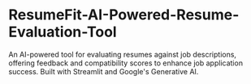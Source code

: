 # ResumeFit-AI-Powered-Resume-Evaluation-Tool
An AI-powered tool for evaluating resumes against job descriptions, offering feedback and compatibility scores to enhance job application success. Built with Streamlit and Google's Generative AI.
